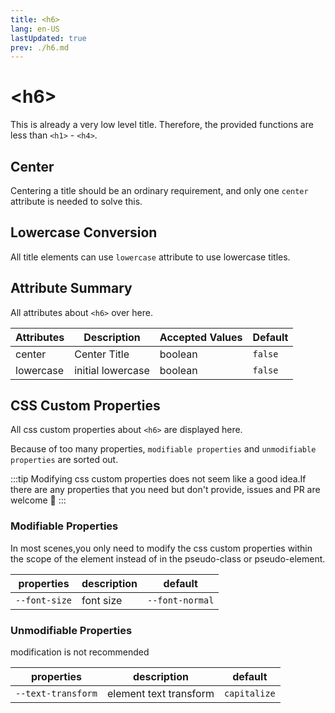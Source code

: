```yaml
---
title: <h6>
lang: en-US
lastUpdated: true
prev: ./h6.md
---
```


# \<h6>

This is already a very low level title. Therefore, the provided functions are less than `<h1>` - `<h4>`.

## Center

Centering a title should be an ordinary requirement, and only one `center` attribute is needed to solve this.

<demo src="../../.vuepress/components/title/H6Center.vue" title="Centered text looks formal." />

## Lowercase Conversion

All title elements can use `lowercase` attribute to use lowercase titles.

<demo src="../../.vuepress/components/title/H6Lowercase.vue" title="It's tedious to use js to control string." />

## Attribute Summary

All attributes about `<h6>` over here.

| Attributes | Description       | Accepted Values | Default |
| ---------- | ----------------- | --------------- | ------- |
| center     | Center Title      | boolean         | `false` |
| lowercase  | initial lowercase | boolean         | `false` |

## CSS Custom Properties

All css custom properties about `<h6>` are displayed here.

Because of too many properties, `modifiable properties` and `unmodifiable properties` are sorted out.

:::tip
Modifying css custom properties does not seem like a good idea.If there are any properties that you need but don't provide, issues and PR are welcome 👏
:::

### Modifiable Properties

In most scenes,you only need to modify the css custom properties within the scope of the element instead of in the pseudo-class or pseudo-element.

| properties    | description | default         |
| ------------- | ----------- | --------------- |
| `--font-size` | font size   | `--font-normal` |

### Unmodifiable Properties

modification is not recommended

| properties         | description            | default      |
| ------------------ | ---------------------- | ------------ |
| `--text-transform` | element text transform | `capitalize` |
